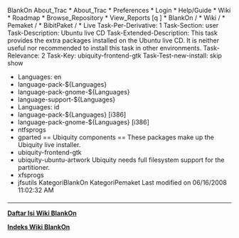    BlankOn
 About_Trac
    * About_Trac
    * Preferences
    * Login
    * Help/Guide
    * Wiki
    * Roadmap
    * Browse_Repository
    * View_Reports
[q                 ]
    * BlankOn  /
    * Wiki  /
    * Pemaket  /
    * BibitPaket  /
    * Live
Task-Per-Derivative: 1
Task-Section: user
Task-Description: Ubuntu live CD
Task-Extended-Description: This task provides the extra packages installed on
the Ubuntu live CD. It is neither useful nor recommended to install this task
in other environments.
Task-Relevance: 2
Task-Key: ubiquity-frontend-gtk
Task-Test-new-install: skip show
 * Languages: en
 * language-pack-${Languages}
 * language-pack-gnome-${Languages}
 * language-support-${Languages}
 * Languages: id
 * language-pack-${Languages} [i386]
 * language-pack-gnome-${Languages} [i386]
 * ntfsprogs
 * gparted
== Ubiquity components ==
These packages make up the Ubiquity live installer.
 * ubiquity-frontend-gtk
 * ubiquity-ubuntu-artwork
Ubiquity needs full filesystem support for the partitioner.
 * xfsprogs
 * jfsutils
KategoriBlankOn KategoriPemaket
Last modified on 06/16/2008 11:02:32 AM
#### 
    
 
 
 
 
 
---
[**Daftar Isi Wiki BlankOn**](/DaftarIsi/README.md)
 
[**Indeks Wiki BlankOn**](/Indeks.md)
